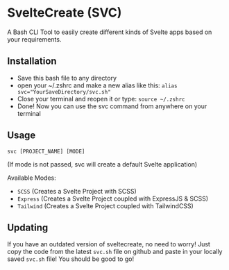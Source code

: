 # SvelteCreate (SVC)
A Bash CLI Tool to easily create different kinds of Svelte apps based on your requirements. 

## Installation
- Save this bash file to any directory
- open your ~/.zshrc and make a new alias like this: ```alias svc="YourSaveDirectory/svc.sh"```
- Close your terminal and reopen it or type: ```source ~/.zshrc```
- Done! Now you can use the svc command from anywhere on your terminal

## Usage
```svc [PROJECT_NAME] [MODE]```

(If mode is not passed, svc will create a default Svelte application)

Available Modes:
- ```SCSS``` (Creates a Svelte Project with SCSS)
- ```Express``` (Creates a Svelte Project coupled with ExpressJS & SCSS)
- ```Tailwind``` (Creates a Svelte Project coupled with TailwindCSS)


## Updating
If you have an outdated version of sveltecreate, no need to worry! Just copy the code from the latest ```svc.sh``` file on github and paste in your locally saved ```svc.sh``` file!
You should be good to go!
